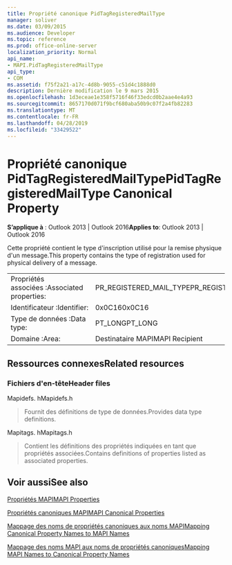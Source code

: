 ```yaml
---
title: Propriété canonique PidTagRegisteredMailType
manager: soliver
ms.date: 03/09/2015
ms.audience: Developer
ms.topic: reference
ms.prod: office-online-server
localization_priority: Normal
api_name:
- MAPI.PidTagRegisteredMailType
api_type:
- COM
ms.assetid: f75f2a21-a17c-4d8b-9055-c51d4c1888d0
description: Dernière modification le 9 mars 2015
ms.openlocfilehash: 1d3eceae1e358f5716f46f33edcd0b2aae4e4a93
ms.sourcegitcommit: 8657170d071f9bcf680aba50b9c07f2a4fb82283
ms.translationtype: MT
ms.contentlocale: fr-FR
ms.lasthandoff: 04/28/2019
ms.locfileid: "33429522"
---
```

# <a name="pidtagregisteredmailtype-canonical-property"></a><span data-ttu-id="78d96-103">Propriété canonique PidTagRegisteredMailType</span><span class="sxs-lookup"><span data-stu-id="78d96-103">PidTagRegisteredMailType Canonical Property</span></span>

  
  
<span data-ttu-id="78d96-104">**S’applique à** : Outlook 2013 | Outlook 2016</span><span class="sxs-lookup"><span data-stu-id="78d96-104">**Applies to**: Outlook 2013 | Outlook 2016</span></span> 
  
<span data-ttu-id="78d96-105">Cette propriété contient le type d'inscription utilisé pour la remise physique d'un message.</span><span class="sxs-lookup"><span data-stu-id="78d96-105">This property contains the type of registration used for physical delivery of a message.</span></span>
  
|||
|:-----|:-----|
|<span data-ttu-id="78d96-106">Propriétés associées :</span><span class="sxs-lookup"><span data-stu-id="78d96-106">Associated properties:</span></span>  <br/> |<span data-ttu-id="78d96-107">PR_REGISTERED_MAIL_TYPE</span><span class="sxs-lookup"><span data-stu-id="78d96-107">PR_REGISTERED_MAIL_TYPE</span></span>  <br/> |
|<span data-ttu-id="78d96-108">Identificateur :</span><span class="sxs-lookup"><span data-stu-id="78d96-108">Identifier:</span></span>  <br/> |<span data-ttu-id="78d96-109">0x0C16</span><span class="sxs-lookup"><span data-stu-id="78d96-109">0x0C16</span></span>  <br/> |
|<span data-ttu-id="78d96-110">Type de données :</span><span class="sxs-lookup"><span data-stu-id="78d96-110">Data type:</span></span>  <br/> |<span data-ttu-id="78d96-111">PT_LONG</span><span class="sxs-lookup"><span data-stu-id="78d96-111">PT_LONG</span></span>  <br/> |
|<span data-ttu-id="78d96-112">Domaine :</span><span class="sxs-lookup"><span data-stu-id="78d96-112">Area:</span></span>  <br/> |<span data-ttu-id="78d96-113">Destinataire MAPI</span><span class="sxs-lookup"><span data-stu-id="78d96-113">MAPI Recipient</span></span>  <br/> |
   
## <a name="related-resources"></a><span data-ttu-id="78d96-114">Ressources connexes</span><span class="sxs-lookup"><span data-stu-id="78d96-114">Related resources</span></span>

### <a name="header-files"></a><span data-ttu-id="78d96-115">Fichiers d'en-tête</span><span class="sxs-lookup"><span data-stu-id="78d96-115">Header files</span></span>

<span data-ttu-id="78d96-116">Mapidefs. h</span><span class="sxs-lookup"><span data-stu-id="78d96-116">Mapidefs.h</span></span>
  
> <span data-ttu-id="78d96-117">Fournit des définitions de type de données.</span><span class="sxs-lookup"><span data-stu-id="78d96-117">Provides data type definitions.</span></span>
    
<span data-ttu-id="78d96-118">Mapitags. h</span><span class="sxs-lookup"><span data-stu-id="78d96-118">Mapitags.h</span></span>
  
> <span data-ttu-id="78d96-119">Contient les définitions des propriétés indiquées en tant que propriétés associées.</span><span class="sxs-lookup"><span data-stu-id="78d96-119">Contains definitions of properties listed as associated properties.</span></span>
    
## <a name="see-also"></a><span data-ttu-id="78d96-120">Voir aussi</span><span class="sxs-lookup"><span data-stu-id="78d96-120">See also</span></span>



[<span data-ttu-id="78d96-121">Propriétés MAPI</span><span class="sxs-lookup"><span data-stu-id="78d96-121">MAPI Properties</span></span>](mapi-properties.md)
  
[<span data-ttu-id="78d96-122">Propriétés canoniques MAPI</span><span class="sxs-lookup"><span data-stu-id="78d96-122">MAPI Canonical Properties</span></span>](mapi-canonical-properties.md)
  
[<span data-ttu-id="78d96-123">Mappage des noms de propriétés canoniques aux noms MAPI</span><span class="sxs-lookup"><span data-stu-id="78d96-123">Mapping Canonical Property Names to MAPI Names</span></span>](mapping-canonical-property-names-to-mapi-names.md)
  
[<span data-ttu-id="78d96-124">Mappage des noms MAPI aux noms de propriétés canoniques</span><span class="sxs-lookup"><span data-stu-id="78d96-124">Mapping MAPI Names to Canonical Property Names</span></span>](mapping-mapi-names-to-canonical-property-names.md)

